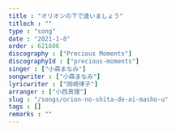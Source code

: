 ```yaml
---
title : "オリオンの下で逢いましょう"
titlech : ""
type : "song"
date : "2021-1-8"
order : 621606
discography : ["Precious Moments"]
discographyId : ["precious-moments"]
singer : ["小森まなみ"]
songwriter : ["小森まなみ"]
lyricwriter : ["岡崎律子"]
arranger : ["小西真理"]
slug : "/songs/orion-no-shita-de-ai-masho-u"
tags : []
remarks : ""
---
```


